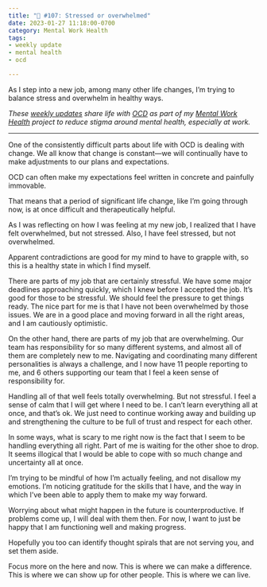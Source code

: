 ```yaml
---
title: "🧠 #107: Stressed or overwhelmed"
date: 2023-01-27 11:18:00-0700
category: Mental Work Health
tags:
- weekly update
- mental health
- ocd

---
```


As I step into a new job, among many other life changes, I’m trying to balance stress and overwhelm in healthy ways.

_These [weekly updates](https://bennorris.com/tags/weekly-update/) share life with [OCD](https://bennorris.com/tags/ocd/) as part of my [Mental Work Health](https://bennorris.com/mental-work-health/) project to reduce stigma around mental health, especially at work._

***

One of the consistently difficult parts about life with OCD is dealing with change. We all know that change is constant—we will continually have to make adjustments to our plans and expectations.

OCD can often make my expectations feel written in concrete and painfully immovable.

That means that a period of significant life change, like I’m going through now, is at once difficult and therapeutically helpful.

As I was reflecting on how I was feeling at my new job, I realized that I have felt overwhelmed, but not stressed. Also, I have feel stressed, but not overwhelmed.

Apparent contradictions are good for my mind to have to grapple with, so this is a healthy state in which I find myself.

There are parts of my job that are certainly stressful. We have some major deadlines approaching quickly, which I knew before I accepted the job. It’s good for those to be stressful. We should feel the pressure to get things ready. The nice part for me is that I have not been overwhelmed by those issues. We are in a good place and moving forward in all the right areas, and I am cautiously optimistic.

On the other hand, there are parts of my job that are overwhelming. Our team has responsibility for so many different systems, and almost all of them are completely new to me. Navigating and coordinating many different personalities is always a challenge, and I now have 11 people reporting to me, and 6 others supporting our team that I feel a keen sense of responsibility for.

Handling all of that well feels totally overwhelming. But not stressful. I feel a sense of calm that I will get where I need to be. I can’t learn everything all at once, and that’s ok. We just need to continue working away and building up and strengthening the culture to be full of trust and respect for each other.

In some ways, what is scary to me right now is the fact that I seem to be handling everything all right. Part of me is waiting for the other shoe to drop. It seems illogical that I would be able to cope with so much change and uncertainty all at once.

I’m trying to be mindful of how I’m actually feeling, and not disallow my emotions. I’m noticing gratitude for the skills that I have, and the way in which I’ve been able to apply them to make my way forward.

Worrying about what might happen in the future is counterproductive. If problems come up, I will deal with them then. For now, I want to just be happy that I am functioning well and making progress.

Hopefully you too can identify thought spirals that are not serving you, and set them aside.

Focus more on the here and now. This is where we can make a difference. This is where we can show up for other people. This is where we can live.



